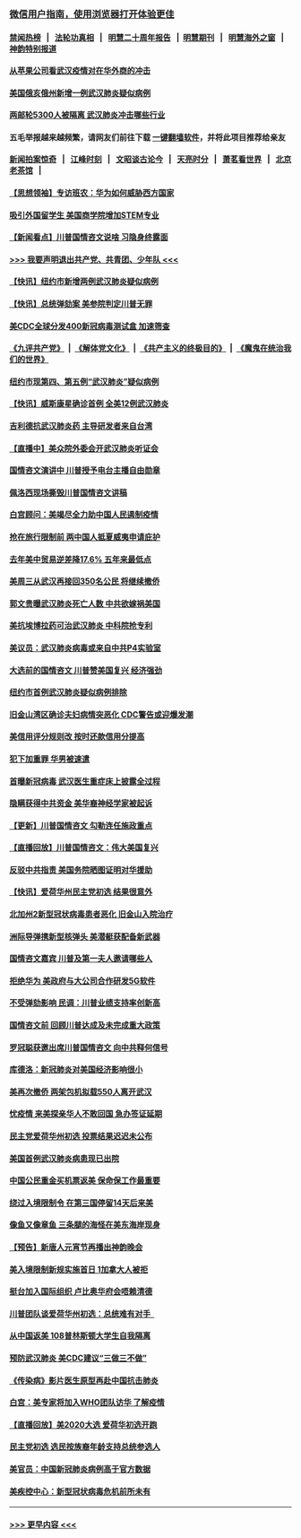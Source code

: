 ### [微信用户指南，使用浏览器打开体验更佳](https://github.com/gfw-breaker/banned-news1/blob/master/indexes/wechat-guide.md?t=0)
#### [禁闻热榜](热点新闻.md?t=0)  &nbsp;&nbsp;|&nbsp;&nbsp; [法轮功真相](https://github.com/gfw-breaker/truth/blob/master/README.md?t=0) &nbsp;&nbsp;|&nbsp;&nbsp; [明慧二十周年报告](https://github.com/gfw-breaker/mh-reports/blob/master/README.md?t=0) &nbsp;&nbsp;|&nbsp;&nbsp;[明慧期刊](https://github.com/gfw-breaker/mh-qikan) &nbsp;&nbsp;|&nbsp;&nbsp; [明慧海外之窗](https://github.com/gfw-breaker/mh-news/blob/master/README.md?t=0) &nbsp;&nbsp;|&nbsp;&nbsp; [神韵特别报道](https://github.com/gfw-breaker/mh-news/blob/master/shenyun.md?t=0)
#### [从苹果公司看武汉疫情对在华外商的冲击](../pages/nsc412/n11847586.md?t=02061133) 
#### [美国俄亥俄州新增一例武汉肺炎疑似病例](../pages/nsc412/n11847714.md?t=02061133) 
#### [两邮轮5300人被隔离 武汉肺炎冲击哪些行业](../pages/nsc412/n11847456.md?t=02061133) 
#### 五毛举报越来越频繁，请网友们前往下载 [一键翻墙软件](https://github.com/gfw-breaker/ssr-accounts)，并将此项目推荐给亲友
#### [新闻拍案惊奇](https://github.com/gfw-breaker/banned-news1/blob/master/pages/link4.md) &nbsp;&nbsp;|&nbsp;&nbsp; [江峰时刻](https://github.com/gfw-breaker/banned-news1/blob/master/pages/link4.md) &nbsp;&nbsp;|&nbsp;&nbsp; [文昭谈古论今](https://github.com/gfw-breaker/banned-news1/blob/master/pages/link4.md) &nbsp;&nbsp;|&nbsp;&nbsp; [天亮时分](https://github.com/gfw-breaker/banned-news1/blob/master/pages/link4.md) &nbsp;&nbsp;|&nbsp;&nbsp; [萧茗看世界](https://github.com/gfw-breaker/banned-news1/blob/master/pages/link4.md) &nbsp;&nbsp;|&nbsp;&nbsp; [北京老茶馆](https://github.com/gfw-breaker/banned-news1/blob/master/pages/link4.md) &nbsp;&nbsp;|&nbsp;&nbsp; 
#### [【思想领袖】专访班农：华为如何威胁西方国家](../pages/nsc412/n11847306.md?t=02061133) 
#### [吸引外国留学生 美国商学院增加STEM专业](../pages/nsc412/n11847417.md?t=02061133) 
#### [【新闻看点】川普国情咨文说啥 习隐身终露面](../pages/nsc412/n11847016.md?t=02061133) 
#### [>>> 我要声明退出共产党、共青团、少年队 <<<](https://github.com/begood0513/goodnews/blob/master/quit/letter.md) 
#### [【快讯】纽约市新增两例武汉肺炎疑似病例](../pages/nsc412/n11847250.md?t=02061133) 
#### [【快讯】总统弹劾案 美参院判定川普无罪](../pages/nsc412/n11847316.md?t=02061133) 
#### [美CDC全球分发400新冠病毒测试盒 加速筛查](../pages/nsc412/n11847260.md?t=02061133) 
#### [《九评共产党》](https://github.com/begood0513/9ping.md/blob/master/README.md) &nbsp;|&nbsp; [《解体党文化》](../../../../jtdwh.md/blob/master/README.md)  &nbsp;|&nbsp; [《共产主义的终极目的》](../../../../gczydzjmd.md/blob/master/README.md) &nbsp;|&nbsp; [《魔鬼在统治我们的世界》](../../../../mgztzwmdsj.md/blob/master/README.md) 
#### [纽约市现第四、第五例“武汉肺炎”疑似病例](../pages/nsc412/n11847332.md?t=02061133) 
#### [【快讯】威斯康星确诊首例 全美12例武汉肺炎](../pages/nsc412/n11847162.md?t=02061133) 
#### [吉利德抗武汉肺炎药 主导研发者来自台湾](../pages/nsc412/n11847064.md?t=02061133) 
#### [【直播中】美众院外委会开武汉肺炎听证会](../pages/nsc412/n11846727.md?t=02061133) 
#### [国情咨文演讲中 川普授予电台主播自由勋章](../pages/nsc412/n11846815.md?t=02061133) 
#### [佩洛西现场撕毁川普国情咨文讲稿](../pages/nsc412/n11846724.md?t=02061133) 
#### [白宫顾问：美竭尽全力助中国人民遏制疫情](../pages/nsc412/n11846756.md?t=02061133) 
#### [抢在旅行限制前 两中国人抵夏威夷申请庇护](../pages/nsc412/n11846866.md?t=02061133) 
#### [去年美中贸易逆差降17.6% 五年来最低点](../pages/nsc412/n11846755.md?t=02061133) 
#### [美周三从武汉再接回350名公民 将继续撤侨](../pages/nsc412/n11846705.md?t=02061133) 
#### [郭文贵曝武汉肺炎死亡人数 中共欲嫁祸美国](../pages/nsc412/n11846240.md?t=02061133) 
#### [美抗埃博拉药可治武汉肺炎 中科院抢专利](../pages/nsc412/n11846409.md?t=02061133) 
#### [美议员：武汉肺炎病毒或来自中共P4实验室](../pages/nsc412/n11846043.md?t=02061133) 
#### [大选前的国情咨文 川普赞美国复兴 经济强劲](../pages/nsc412/n11845526.md?t=02061133) 
#### [纽约市首例武汉肺炎疑似病例排除](../pages/nsc412/n11844989.md?t=02061133) 
#### [旧金山湾区确诊夫妇病情突恶化 CDC警告或迎爆发潮](../pages/nsc412/n11845730.md?t=02061133) 
#### [美信用评分规则改  按时还款信用分提高](../pages/nsc412/n11845488.md?t=02061133) 
#### [犯下加重罪 华男被速遣](../pages/nsc412/n11845476.md?t=02061133) 
#### [首曝新冠病毒 武汉医生重症床上披露全过程](../pages/nsc412/n11845150.md?t=02061133) 
#### [隐瞒获得中共资金 美华裔神经学家被起诉](../pages/nsc412/n11844879.md?t=02061133) 
#### [【更新】川普国情咨文 勾勒连任施政重点](../pages/nsc412/n11845223.md?t=02061133) 
#### [【直播回放】川普国情咨文：伟大美国复兴](../pages/nsc412/n11842079.md?t=02061133) 
#### [反驳中共指责 美国务院晒图证明对华援助](../pages/nsc412/n11844859.md?t=02061133) 
#### [【快讯】爱荷华州民主党初选 结果很意外](../pages/nsc412/n11844878.md?t=02061133) 
#### [北加州2新型冠状病毒患者恶化 旧金山入院治疗](../pages/nsc412/n11844842.md?t=02061133) 
#### [洲际导弹携新型核弹头 美潜艇获配备新武器](../pages/nsc412/n11844680.md?t=02061133) 
#### [国情咨文嘉宾 川普及第一夫人邀请哪些人](../pages/nsc412/n11844712.md?t=02061133) 
#### [拒绝华为 美政府与大公司合作研发5G软件](../pages/nsc412/n11844625.md?t=02061133) 
#### [不受弹劾影响 民调：川普业绩支持率创新高](../pages/nsc412/n11844622.md?t=02061133) 
#### [国情咨文前 回顾川普达成及未完成重大政策](../pages/nsc412/n11844581.md?t=02061133) 
#### [罗冠聪获邀出席川普国情咨文 向中共释何信号](../pages/nsc412/n11844355.md?t=02061133) 
#### [库德洛：新冠肺炎对美国经济影响很小](../pages/nsc412/n11844418.md?t=02061133) 
#### [美再次撤侨 两架包机拟载550人离开武汉](../pages/nsc412/n11844407.md?t=02061133) 
#### [忧疫情 来美探亲华人不敢回国 急办签证延期](../pages/nsc412/n11843344.md?t=02061133) 
#### [民主党爱荷华州初选 投票结果迟迟未公布](../pages/nsc412/n11844207.md?t=02061133) 
#### [美国首例武汉肺炎病患现已出院](../pages/nsc412/n11842740.md?t=02061133) 
#### [中国公民重金买机票返美 保命保工作最重要](../pages/nsc412/n11843282.md?t=02061133) 
#### [绕过入境限制令  在第三国停留14天后来美](../pages/nsc412/n11843341.md?t=02061133) 
#### [像鱼又像章鱼 三条腿的海怪在美东海岸现身](../pages/nsc412/n11843092.md?t=02061133) 
#### [【预告】新唐人元宵节再播出神韵晚会](../pages/nsc412/n11843192.md?t=02061133) 
#### [美入境限制新规实施首日 1加拿大人被拒](../pages/nsc412/n11843058.md?t=02061133) 
#### [挺台加入国际组织 卢比奥华府会唔赖清德](../pages/nsc412/n11843023.md?t=02061133) 
#### [川普团队谈爱荷华州初选：总统难有对手  ](../pages/nsc412/n11842867.md?t=02061133) 
#### [从中国返美 108普林斯顿大学生自我隔离](../pages/nsc412/n11842714.md?t=02061133) 
#### [预防武汉肺炎 美CDC建议“三做三不做”](../pages/nsc412/n11842700.md?t=02061133) 
#### [《传染病》影片医生原型再赴中国抗击肺炎](../pages/nsc412/n11842626.md?t=02061133) 
#### [白宫：美专家将加入WHO团队访华 了解疫情](../pages/nsc412/n11842198.md?t=02061133) 
#### [【直播回放】美2020大选 爱荷华初选开跑](../pages/nsc412/n11841820.md?t=02061133) 
#### [民主党初选 选民按族裔年龄支持总统参选人](../pages/nsc412/n11842239.md?t=02061133) 
#### [美官员：中国新冠肺炎病例高于官方数据](../pages/nsc412/n11842452.md?t=02061133) 
#### [美疾控中心：新型冠状病毒危机前所未有](../pages/nsc412/n11842406.md?t=02061133) 

----
#### [ >>> 更早内容 <<< ](../indexes/nsc412-earlier.md)
